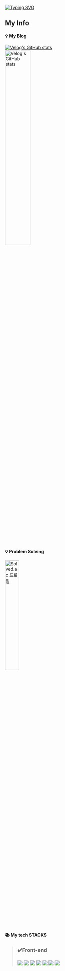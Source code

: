 [![Typing SVG](https://readme-typing-svg.herokuapp.com?font=Fira+Code&pause=1000&color=00000097&vCenter=true&multiline=true&repeat=false&width=435&lines=+Software+Developer%3A+James+Joe)](https://git.io/typing-svg)

<h2> My Info </h2>


  <div>
    <h4> 💡 My Blog</h4> 
    <a href="https://velog.io/@kyeun95">
      <img src="https://velog-readme-stats.vercel.app/api/badge?name=James" alt="Velog's GitHub stats">
    </a> <br>
    <a href="https://github.com/jamesjoe0830/velog-readme-stats">
      <img src="https://velog-readme-stats.vercel.app/api?name=kyeun95" alt="Velog's GitHub stats" style="width: 40%;">
    </a>
   
  </div>
</div>

<br>
<h4> 💡 Problem Solving</h4>
 <a href="https://solved.ac/kyeun95">
      <img src="http://mazassumnida.wtf/api/v2/generate_badge?boj=kyeun95" alt="Solved.ac 프로필" style="width:30%;">
    </a>
    
<div><h4>📚 My tech STACKS</h4></div>

> ### ✔️Front-end 
><div>
><img src="https://img.shields.io/badge/python-3776AB?style=for-the-badge&logo=python&logoColor=white">
><img src="https://img.shields.io/badge/html5-E34F26?style=for-the-badge&logo=html5&logoColor=white">
><img src="https://img.shields.io/badge/css-1572B6?style=for-the-badge&logo=css3&logoColor=white">
><img src="https://img.shields.io/badge/javascript-F7DF1E?style=for-the-badge&logo=javascript&logoColor=black">
><img src="https://img.shields.io/badge/react-61DAFB?style=for-the-badge&logo=react&logoColor=black">
><img src="https://img.shields.io/badge/node.js-339933?style=for-the-badge&logo=Node.js&logoColor=white">
><img src="https://img.shields.io/badge/git-F05032?style=for-the-badge&logo=git&logoColor=white">
></div>

